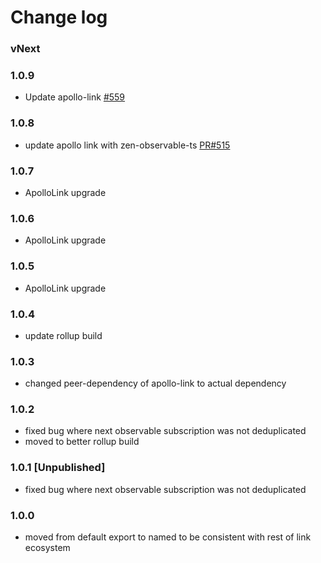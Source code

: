# Change log

### vNext

### 1.0.9
- Update apollo-link [#559](https://github.com/apollographql/apollo-link/pull/559)

### 1.0.8
- update apollo link with zen-observable-ts [PR#515](https://github.com/apollographql/apollo-link/pull/515)

### 1.0.7
- ApolloLink upgrade

### 1.0.6
- ApolloLink upgrade

### 1.0.5
- ApolloLink upgrade

### 1.0.4
- update rollup build

### 1.0.3
- changed peer-dependency of apollo-link to actual dependency

### 1.0.2
- fixed bug where next observable subscription was not deduplicated
- moved to better rollup build

### 1.0.1 [Unpublished]
<!-- This build had a nasty but that was caught by the apollo client test suite -->
- fixed bug where next observable subscription was not deduplicated

### 1.0.0
- moved from default export to named to be consistent with rest of link ecosystem
